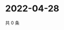 # 2022-04-28

共 0 条

<!-- BEGIN WEIBO -->
<!-- 最后更新时间 Thu Apr 28 2022 00:18:49 GMT+0800 (China Standard Time) -->

<!-- END WEIBO -->
